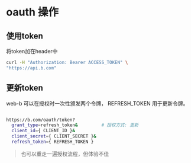 # oauth 操作

## 使用token

将token加在header中

```bash
curl -H "Authorization: Bearer ACCESS_TOKEN" \
"https://api.b.com"
```

## 更新token

web-b 可以在授权时一次性颁发两个令牌， REFRESH_TOKEN 用于更新令牌。

```bash

https://b.com/oauth/token?
  grant_type=refresh_token&         # 授权方式: 更新
  client_id={ CLIENT_ID }&
  client_secret={ CLIENT_SECRET }&
  refresh_token={ REFRESH_TOKEN }

```

> 也可以重走一遍授权流程，但体验不佳
